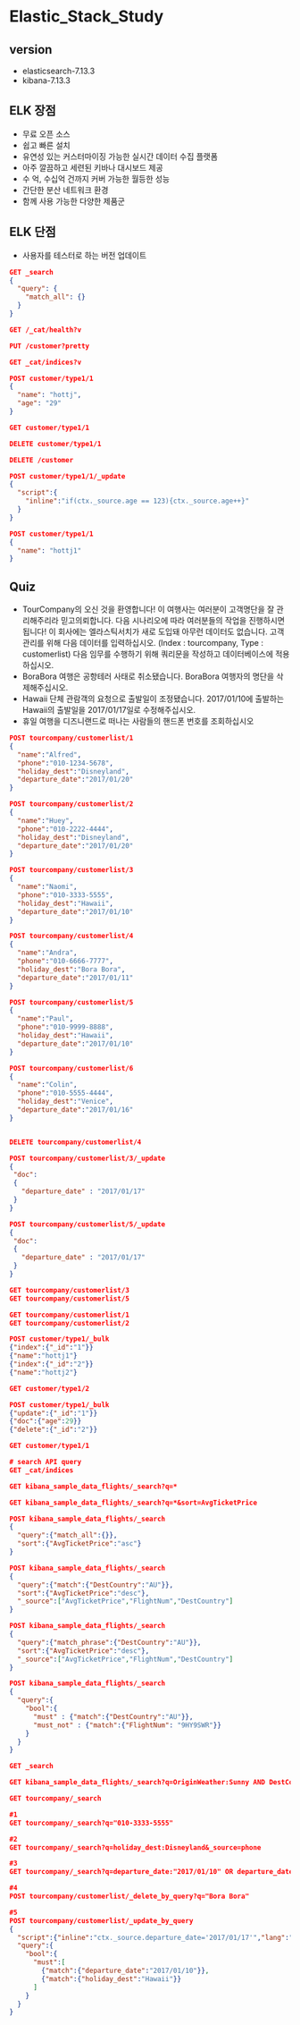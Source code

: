 # Elastic_Stack_Study
## version 
- elasticsearch-7.13.3
- kibana-7.13.3

## ELK 장점
- 무료 오픈 소스
- 쉽고 빠른 설치
- 유연성 있는 커스터마이징 가능한 실시간 데이터 수집 플랫폼
- 아주 깔끔하고 세련된 키바나 대시보드 제공
- 수 억, 수십억 건까지 커버 가능한 월등한 성능
- 간단한 분산 네트워크 환경
- 함께 사용 가능한 다양한 제품군

## ELK 단점
- 사용자를 테스터로 하는 버전 업데이트

```json
GET _search
{
  "query": {
    "match_all": {}
  }
}

GET /_cat/health?v

PUT /customer?pretty

GET _cat/indices?v

POST customer/type1/1
{
  "name": "hottj",
  "age": "29"
}

GET customer/type1/1

DELETE customer/type1/1

DELETE /customer

POST customer/type1/1/_update
{
  "script":{
    "inline":"if(ctx._source.age == 123){ctx._source.age++}"
  }
}

POST customer/type1/1
{
  "name": "hottj1"
}
```
## Quiz
- TourCompany의 오신 것을 환영합니다! 이 여행사는 여러분이 고객명단을 잘 관리해주리라 믿고의뢰합니다. 다음 시나리오에 따라 여러분들의 작업을 진행하시면 됩니다! 이 회사에는 엘라스틱서치가 새로 도입돼 아무런 데이터도 없습니다. 고객관리를 위해 다음 데이터를
입력하십시오. (Index : tourcompany, Type : customerlist) 다음 임무를 수행하기 위해 쿼리문을 작성하고 데이터베이스에 적용하십시오.
- BoraBora 여행은 공항테러 사태로 취소됐습니다. BoraBora 여행자의 명단을 삭제해주십시오. 
- Hawaii 단체 관람객의 요청으로 출발일이 조정됐습니다. 2017/01/10에 출발하는 Hawaii의 출발일을 2017/01/17일로 수정해주십시오. 
- 휴일 여행을 디즈니랜드로 떠나는 사람들의 핸드폰 번호를 조회하십시오

```json
POST tourcompany/customerlist/1
{
  "name":"Alfred",
  "phone":"010-1234-5678",
  "holiday_dest":"Disneyland",
  "departure_date":"2017/01/20"
}

POST tourcompany/customerlist/2
{
  "name":"Huey",
  "phone":"010-2222-4444",
  "holiday_dest":"Disneyland",
  "departure_date":"2017/01/20"
}

POST tourcompany/customerlist/3
{
  "name":"Naomi",
  "phone":"010-3333-5555",
  "holiday_dest":"Hawaii",
  "departure_date":"2017/01/10"
}

POST tourcompany/customerlist/4
{
  "name":"Andra",
  "phone":"010-6666-7777",
  "holiday_dest":"Bora Bora",
  "departure_date":"2017/01/11"
}

POST tourcompany/customerlist/5
{
  "name":"Paul",
  "phone":"010-9999-8888",
  "holiday_dest":"Hawaii",
  "departure_date":"2017/01/10"
}

POST tourcompany/customerlist/6
{
  "name":"Colin",
  "phone":"010-5555-4444",
  "holiday_dest":"Venice",
  "departure_date":"2017/01/16"
}


DELETE tourcompany/customerlist/4

POST tourcompany/customerlist/3/_update
{
 "doc":
 {
   "departure_date" : "2017/01/17"
 }
}

POST tourcompany/customerlist/5/_update
{
 "doc":
 {
   "departure_date" : "2017/01/17"
 }
}

GET tourcompany/customerlist/3
GET tourcompany/customerlist/5

GET tourcompany/customerlist/1
GET tourcompany/customerlist/2

POST customer/type1/_bulk
{"index":{"_id":"1"}}
{"name":"hottj1"}
{"index":{"_id":"2"}}
{"name":"hottj2"}

GET customer/type1/2

POST customer/type1/_bulk
{"update":{"_id":"1"}}
{"doc":{"age":29}}
{"delete":{"_id":"2"}}

GET customer/type1/1
```

```json
# search API query
GET _cat/indices

GET kibana_sample_data_flights/_search?q=*

GET kibana_sample_data_flights/_search?q=*&sort=AvgTicketPrice

POST kibana_sample_data_flights/_search
{
  "query":{"match_all":{}},
  "sort":{"AvgTicketPrice":"asc"}
}

POST kibana_sample_data_flights/_search
{
  "query":{"match":{"DestCountry":"AU"}},
  "sort":{"AvgTicketPrice":"desc"},
  "_source":["AvgTicketPrice","FlightNum","DestCountry"]
}

POST kibana_sample_data_flights/_search
{
  "query":{"match_phrase":{"DestCountry":"AU"}},
  "sort":{"AvgTicketPrice":"desc"},
  "_source":["AvgTicketPrice","FlightNum","DestCountry"]
}

POST kibana_sample_data_flights/_search
{
  "query":{
    "bool":{
      "must" : {"match":{"DestCountry":"AU"}},
      "must_not" : {"match":{"FlightNum": "9HY9SWR"}}
    }
  }
}

GET _search

GET kibana_sample_data_flights/_search?q=OriginWeather:Sunny AND DestCountry:AU&_source=OriginWeather,DestCountry,AvgTicketPrice&sort=AvgTicketPrice:desc

GET tourcompany/_search

#1
GET tourcompany/_search?q="010-3333-5555"

#2
GET tourcompany/_search?q=holiday_dest:Disneyland&_source=phone

#3
GET tourcompany/_search?q=departure_date:"2017/01/10" OR departure_date:"2017/01/11"&_source=name,departure_date&sort=name.keyword

#4
POST tourcompany/customerlist/_delete_by_query?q="Bora Bora"

#5
POST tourcompany/customerlist/_update_by_query
{
  "script":{"inline":"ctx._source.departure_date='2017/01/17'","lang":"painless"},
  "query":{
    "bool":{
      "must":[
        {"match":{"departure_date":"2017/01/10"}},
        {"match":{"holiday_dest":"Hawaii"}}
      ]
    }
  }
}
```





